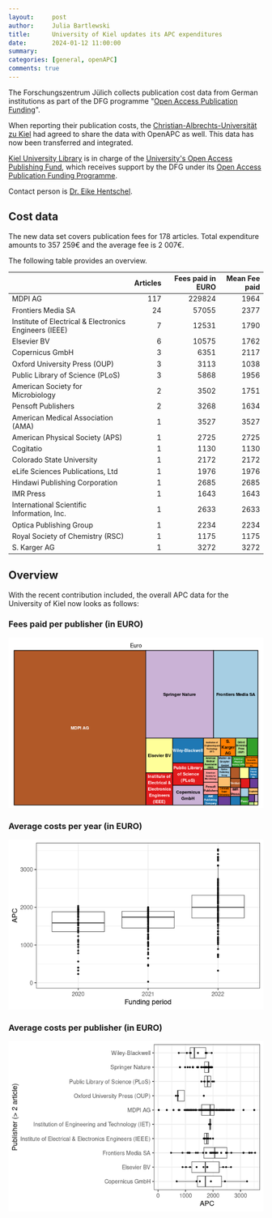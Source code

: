 ```yaml
---
layout:     post
author:     Julia Bartlewski
title:      University of Kiel updates its APC expenditures
date:       2024-01-12 11:00:00
summary:    
categories: [general, openAPC]
comments: true
---
```





The Forschungszentrum Jülich collects publication cost data from German institutions as part of the DFG programme "[Open Access Publication Funding](https://www.fz-juelich.de/en/zb/open-science/open-access/monitoring-dfg-oa-publication-funding)".

When reporting their publication costs, the [Christian-Albrechts-Universität zu Kiel](https://www.uni-kiel.de/en/) had agreed to share the data with OpenAPC as well. This data has now been transferred and integrated.

[Kiel University Library](https://www.ub.uni-kiel.de/en/kiel-university-library) is in charge of the [University's Open Access Publishing Fund](https://www.ub.uni-kiel.de/de/publizieren/open-access/uebernahme-von-open-access-publikationsgebuehren-dfg-publikationsfonds), which receives support by the DFG under its [Open Access Publication Funding Programme](https://www.dfg.de/en/research_funding/programmes/infrastructure/lis/open_access/infrastructure_funding/).

Contact person is [Dr. Eike Hentschel](mailto:oa-publikationsfonds@ub.uni-kiel.de).

## Cost data



The new data set covers publication fees for 178 articles. Total expenditure amounts to 357 259€ and the average fee is 2 007€.

The following table provides an overview.



|                                                       | Articles| Fees paid in EURO| Mean Fee paid|
|:------------------------------------------------------|--------:|-----------------:|-------------:|
|MDPI AG                                                |      117|            229824|          1964|
|Frontiers Media SA                                     |       24|             57055|          2377|
|Institute of Electrical & Electronics Engineers (IEEE) |        7|             12531|          1790|
|Elsevier BV                                            |        6|             10575|          1762|
|Copernicus GmbH                                        |        3|              6351|          2117|
|Oxford University Press (OUP)                          |        3|              3113|          1038|
|Public Library of Science (PLoS)                       |        3|              5868|          1956|
|American Society for Microbiology                      |        2|              3502|          1751|
|Pensoft Publishers                                     |        2|              3268|          1634|
|American Medical Association (AMA)                     |        1|              3527|          3527|
|American Physical Society (APS)                        |        1|              2725|          2725|
|Cogitatio                                              |        1|              1130|          1130|
|Colorado State University                              |        1|              2172|          2172|
|eLife Sciences Publications, Ltd                       |        1|              1976|          1976|
|Hindawi Publishing Corporation                         |        1|              2685|          2685|
|IMR Press                                              |        1|              1643|          1643|
|International Scientific Information, Inc.             |        1|              2633|          2633|
|Optica Publishing Group                                |        1|              2234|          2234|
|Royal Society of Chemistry (RSC)                       |        1|              1175|          1175|
|S. Karger AG                                           |        1|              3272|          3272|



## Overview

With the recent contribution included, the overall APC data for the University of Kiel now looks as follows:

### Fees paid per publisher (in EURO)

![plot of chunk tree_kiel_2024_01_12_full](/figure/tree_kiel_2024_01_12_full-1.png)

###  Average costs per year (in EURO)

![plot of chunk box_kiel_2024_01_12_year_full](/figure/box_kiel_2024_01_12_year_full-1.png)

###  Average costs per publisher (in EURO)

![plot of chunk box_kiel_2024_01_12_publisher_full](/figure/box_kiel_2024_01_12_publisher_full-1.png)
